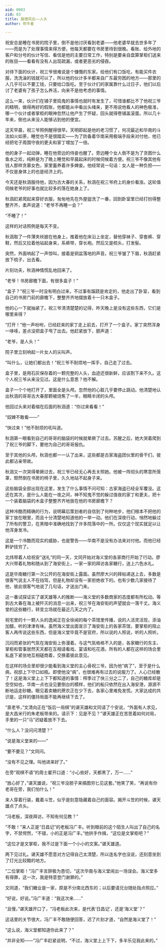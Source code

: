 ```yaml
---
aid: 0003
zid: 83
title: 甜港风云——人头
author: 吹牛者

---
```




  祝安总是睡在书房的院子里，倒不是他讨厌看到老婆——他老婆早就去世多年了——而是为了处理事情来得方便，他每天都要在书房里待到很晚。看账、给外地的客户和分号的伙计写信、看信是他的主要日常工作，特别是要亲自盘算掌柜们送来的账目——看看有没有人出现疏漏，或者更恶劣的侵吞。

  对待下面的伙计，祝三爷很难说是个慷慨的东家。给他们有口饭吃，有能买件衣服，洗洗澡的钱就可以了，所以他的伙计多半都来自广东最穷困的地方——那里的人几乎可以不要工钱，只要给口饭吃。至于伙计们的家属靠什么过日子，他们以后讨了老婆有了孩子怎么养活，向来不是他考虑的事情。

  这么一来，伙计们在铺子里捣鬼的事情也就时有发生了，可惜谁都比不了他祝三爷的精明，做得再好的假账，他都能从中看出头绪来，更不用说他看人的神色极准，哪一个伙计或者掌柜的眼神忽然让他产生了怀疑，回头就得卷铺盖滚蛋。所以几十年来，倒也从来没人能够沾到他的便宜。

  这天早晨，祝三爷照例醒得很早。天明即起是他的老习惯了，何况最近和华南的斗法如火如荼，睡觉也不是很踏实——为了防备着华南采用极端手段来对付他，他已经把宅子周围守夜的更夫和家丁增加了一倍。

  他的身子一起动弹，睡在他旁边的侍妾也醒了。旁边睡个女人倒不是为了贪图什么鱼水之欢，纯粹是为了晚上睡觉和早晨起床的时候伺候着方便。祝三爷不像其他有钱人那样贪慕女色，家里蓄养着许多婢妾。他经常说一句话：女人是一种负担——不仅是身体上的也是经济上的。

  今天还是秋涵服侍他，因为古大春的关系，秋涵在祝三爷府上的身价看涨。这轮值伺候老爷的好事也就比较多的落在她身上了。

  秋涵赶紧爬起来穿好衣服，匆匆地先在外屋盥洗了一番，回到卧室里已经打扮得整整齐齐，柔声说道：“老爷不再睡一会？”

  “不睡了！”

  这样的对话照例是每天不变。

  秋涵取了一件薄夹袄披在他身上，推着他在床沿上坐定，替他穿袜子、穿套裤、穿鞋，然后又拉着他站起身来，系裤带，穿长袍。然后又是梳头，打发髻。

  突然，外面响起了一声惊叫，接着是铜盆落地的声音。祝三爷皱了下眉，秋涵赶紧放下梳子，出去看。

  片刻功夫，秋涵神情慌乱地回来了。

  “老爷！书房廊檐下面，有很多盒子！”

  “盒子？”祝三爷一时没有明白过来，不过事有蹊跷是肯定的，他走出了卧室，看到自己的书房门前的廊檐下，整整齐齐地摆放着十一只木盒子。

  他的心一下就抽紧了。祝三爷清清楚楚的记得，昨天晚上是没有这些东西，它们是哪里来得？

  “打开！”他一声吩咐，已经赶来的家丁走上前去，打开了一个盒子。家丁突然浑身一哆嗦，差点没把盒子甩了出去。他赶紧放下，颤声道：

  “老爷，是人头！”

  院子里立刻响起一片女人的尖叫声。

  “叫什么，让她们都出去！”祝三爷不耐烦地一挥手，自己走了过去。

  盒子里，是用石灰保存着的一颗完整的人头，血迹还很新鲜，应该割下来不久。这个人祝三爷从来没见过。这是什么意思？他不解。

  盒子一个个地打开了，里面全是头颅。忽然他的心脏几乎要停止跳动。他清楚地认出秋涵的哥哥古大春那颗被烧焦了一半，眼睛半闭的头颅。

  他回过头来对着缩在后面的秋涵道：“你过来看看！”

  “奴婢不敢看——”

  “快过来！”他不耐烦的吼叫道。

  秋涵第一眼看到自己的哥哥的脑袋的时候就晕厥了过去。苏醒之后，她大哭着爬到了祝三爷的脚下，要他为自己的哥哥报仇。

  至于其他的头颅，秋涵也都一一认了出来，这些都是古家海盗团伙里的骨干们，彼此都沾亲带故。

  秋涵又一次哭得晕厥过去，祝三爷已经无心再去关照她。他被一阵彻头的寒意所笼罩，颓然倒在书房的椅子里，久久地站不起身子来。

  这些脑袋全部出现在这里，发生了什么事情不问可知：古家海盗已经全军覆没。这还在其次，是什么人能在一夜之间，神不知鬼不觉的躲过值夜的家丁和更夫，把十一个装着脑袋的木盒子整整齐齐地放在他的书房廊檐下？

  这种冷酷而精确的行为，说明幕后策划者的自信到了何种地步，他们根本不把他的家丁放在眼里，而且十分清楚地知道他的一举一动。他们在深夜行动，悄然地躲过了所有的警卫，在黑暗中准确地找到了许多院落中的一所。仅仅这个现实就足以让他浑身发冷。

  这是一个冷酷而现实的威胁，也是警告——华南不是没有办法来对付他。而他已经黔驴技穷了。

  北炜带着人给祝安“送礼”的同一天，文同开始对海义堂的各家商行开始了行动。廖大兴带着礼物和随从到了海安街上，一家一家的拜访各家糖行，送上六色水礼。

  这是华南糖行第一次公开的在海安街上露面。虽然廖大兴的拜帖递送上去，多数是很客气说主人不在挡驾，但是礼物却没有一家拒绝收下的。也有少数几家接待了他，彼此很客气地说了几句话，才送出门来。

  这一番试探证实了谌天雄等人的推断——海义堂的多数商家的态度都有所松动。等到古大春在海上被歼灭的消息一出来，祝三爷在海安街的声望就会一落千丈。海义堂的这些糖行，转变立场就在最近几天之内了。

  祝宅里的十一颗人头的逸闻正在全徐闻的每个茶馆里传播，说的人活灵活现，添油加醋，听的津津有味。虽然海义堂出面宣示了海安街上的各家茶馆，要掌柜的阻止客人再传说这些东西，但是海义堂毕竟不是官府，所以说的人照说，听的人照听。

  沉闷而紧张的气氛在海安街上弥漫着。与这气氛格格不入的是，各家糖行的东主、掌柜和管事居然天天都在互相请看戏、宴请和吃花酒，所有的人都在这样的场合里私底下紧张地互相磋商着，交换着彼此意见。

  在这样的场合里却很少能看到海义堂的主心骨祝三爷。因为他“病了”，至于是什么病，祝邸上下守口如瓶。即使他没“病”，也很难再有过去的说服力了。人心已经散了！这是海义堂上上下下都知道的事情：榨季过了快三分之二了，自己的糖库却是空空如也，华南一点也没见要倒台的模样，他们的船只依然在出入海安港，源源不断地运走砂糖。眼见着卖糖的蔗农正在少下去，各家心里难免发慌。大家达成的共识是，这样的僵持局面不能再继续下去了。

  “禀老爷，”文清向正在“饭后一局棋”的谌天雄和文同请了个安说，“外面有人求见，是大昌米行的朱老板带来的。请示下：见是不见？”谌天雄正在苦思着如何对局，手里的一只“马”迟疑着放不下去。

  “什么人？没问问清楚？”

  “说是海义堂来的——”

  “要不要见？”文同问。

  “没有不见之理。叫他进来好了。”

  在旁“观棋不语”的周士翟开口道：“小心些好，天都黑了，万一……”

  “放心好了，”谌天雄说，“祝三爷没胆子来搞图穷匕见这套。”他笑了笑，“再说有你老哥在旁，我们怕什么！”

  来人穿着行装，戴着斗笠，似乎是刻意隐藏着自己的面容。揭开斗笠的时候，谌天雄点了点头。

  “冯老板，深夜拜访，不知有何见教？”

  “不敢！”来人正是“日昌记”的老板冯广丰。听到眼前的这个陌生人叫出了自己的名字，不禁愕然，“不错，小的正是冯广丰。”他拱手作揖，“这位是文掌柜吧？”

  “这位才是文掌柜，我不过是下面一个小小的文案。”谌天雄道。

  两下见过礼。谌天雄不愿意对方记得自己太清楚，所以连名字也没说，还刻意坐到了灯光比较黯的地方。

  “二位掌柜！”冯广丰言辞极为恳切，“这次华南与海义堂闹出一场误会。海义堂多有得罪，这一次，我是特意登门谢罪的。”

  文同道，“我们糖业是一家，原是不分南北西东的；以后要请兄台随处指点照应。”

  “好说，好说。”冯广丰道：“我这次来……”

  “且慢，”谌天雄开口了，“冯老板此次来，是代表‘日昌记’，还是‘海义堂’？”

  这话里的关节很大，冯广丰不敢随便回答，迟了片刻才道，“自然是海义堂了！”

  “这么说，海义堂都知道你此来了？”

  “并非全知——”冯广丰赶紧说明，“不过，海义堂上上下下，多半乐见我此来的。”



